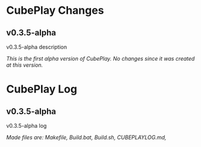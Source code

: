 # CubePlay Changes
## v0.3.5-alpha
v0.3.5-alpha description

*This is the first alpha version of CubePlay. No changes since it was created at this version.*

# CubePlay Log
## v0.3.5-alpha
v0.3.5-alpha log

*Made files are: Makefile, Build.bat, Build.sh, CUBEPLAYLOG.md,*
